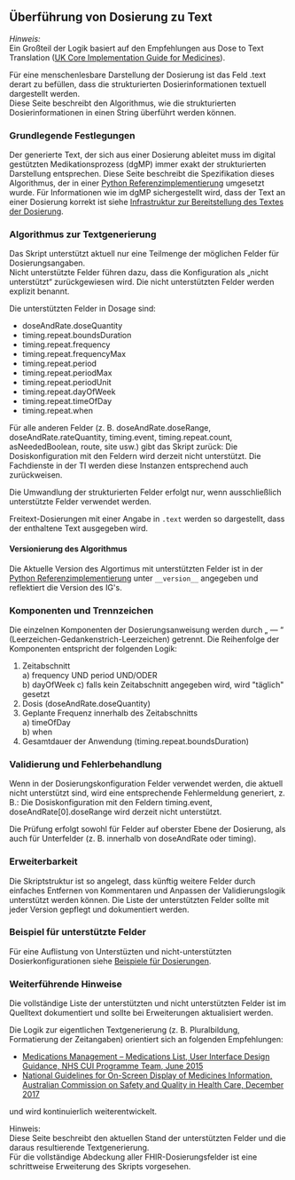 ## Überführung von Dosierung zu Text

*Hinweis:*  
Ein Großteil der Logik basiert auf den Empfehlungen aus Dose to Text Translation ([UK Core Implementation Guide for Medicines](https://simplifier.net/guide/ukcoreimplementationguideformedicines/ReferenceArchitectures2?version=current)).

Für eine menschenlesbare Darstellung der Dosierung ist das Feld .text derart zu befüllen, dass die strukturierten Dosierinformationen textuell dargestellt werden.  
Diese Seite beschreibt den Algorithmus, wie die strukturierten Dosierinformationen in einen String überführt werden können.

### Grundlegende Festlegungen

Der generierte Text, der sich aus einer Dosierung ableitet muss im digital gestützten Medikationsprozess (dgMP) immer exakt der strukturierten Darstellung entsprechen. Diese Seite beschreibt die Spezifikation dieses Algorithmus, der in einer [Python Referenzimplementierung](./dosage-to-text.py) umgesetzt wurde.
Für Informationen wie im dgMP sichergestellt wird, dass der Text an einer Dosierung korrekt ist siehe [Infrastruktur zur Bereitstellung des Textes der Dosierung](./dosage-to-text-system.html).

### Algorithmus zur Textgenerierung

Das Skript unterstützt aktuell nur eine Teilmenge der möglichen Felder für Dosierungsangaben.  
Nicht unterstützte Felder führen dazu, dass die Konfiguration als „nicht unterstützt“ zurückgewiesen wird. Die nicht unterstützten Felder werden explizit benannt.

Die unterstützten Felder in Dosage sind:
  - doseAndRate.doseQuantity
  - timing.repeat.boundsDuration
  - timing.repeat.frequency
  - timing.repeat.frequencyMax
  - timing.repeat.period
  - timing.repeat.periodMax
  - timing.repeat.periodUnit
  - timing.repeat.dayOfWeek
  - timing.repeat.timeOfDay
  - timing.repeat.when

Für alle anderen Felder (z. B. doseAndRate.doseRange, doseAndRate.rateQuantity, timing.event, timing.repeat.count, asNeededBoolean, route, site usw.) gibt das Skript zurück:
Die Dosiskonfiguration mit den Feldern <Liste> wird derzeit nicht unterstützt. Die Fachdienste in der TI werden diese Instanzen entsprechend auch zurückweisen.

Die Umwandlung der strukturierten Felder erfolgt nur, wenn ausschließlich unterstützte Felder verwendet werden.

Freitext-Dosierungen mit einer Angabe in `.text` werden so dargestellt, dass der enthaltene Text ausgegeben wird.

#### Versionierung des Algorithmus

Die Aktuelle Version des Algortimus mit unterstützten Felder ist in der [Python Referenzimplementierung](./dosage-to-text.py) unter `__version__` angegeben und reflektiert die Version des IG's.

### Komponenten und Trennzeichen

Die einzelnen Komponenten der Dosierungsanweisung werden durch „ — “ (Leerzeichen-Gedankenstrich-Leerzeichen) getrennt.
Die Reihenfolge der Komponenten entspricht der folgenden Logik:

  1. Zeitabschnitt  
     a) frequency UND period UND/ODER  
     b) dayOfWeek
     c) falls kein Zeitabschnitt angegeben wird, wird "täglich" gesetzt
  2. Dosis (doseAndRate.doseQuantity)
  3. Geplante Frequenz innerhalb des Zeitabschnitts  
     a) timeOfDay  
     b) when
  4. Gesamtdauer der Anwendung (timing.repeat.boundsDuration)

### Validierung und Fehlerbehandlung

Wenn in der Dosierungskonfiguration Felder verwendet werden, die aktuell nicht unterstützt sind, wird eine entsprechende Fehlermeldung generiert, z. B.:
Die Dosiskonfiguration mit den Feldern timing.event, doseAndRate[0].doseRange wird derzeit nicht unterstützt.

Die Prüfung erfolgt sowohl für Felder auf oberster Ebene der Dosierung, als auch für Unterfelder (z. B. innerhalb von doseAndRate oder timing).

### Erweiterbarkeit

Die Skriptstruktur ist so angelegt, dass künftig weitere Felder durch einfaches Entfernen von Kommentaren und Anpassen der Validierungslogik unterstützt werden können.
Die Liste der unterstützten Felder sollte mit jeder Version gepflegt und dokumentiert werden.

### Beispiel für unterstützte Felder

Für eine Auflistung von Unterstüzten und nicht-unterstützten Dosierkonfigurationen siehe [Beispiele für Dosierungen](./dosage-to-text-examples.html).

### Weiterführende Hinweise

Die vollständige Liste der unterstützten und nicht unterstützten Felder ist im Quelltext dokumentiert und sollte bei Erweiterungen aktualisiert werden.

Die Logik zur eigentlichen Textgenerierung (z. B. Pluralbildung, Formatierung der Zeitangaben) orientiert sich an folgenden Empfehlungen:
- [Medications Management – Medications List, User Interface Design Guidance, NHS CUI Programme Team, June 2015](https://webarchive.nationalarchives.gov.uk/ukgwa/20160921150545/http://systems.digital.nhs.uk/data/cui/uig)
- [National Guidelines for On-Screen Display of Medicines Information, Australian Commission on Safety and Quality in Health Care, December 2017](https://www.safetyandquality.gov.au/sites/default/files/migrated/National-guidelines-for-on-screen-display-of-medicines-information.pdf)


und wird kontinuierlich weiterentwickelt.

Hinweis:  
Diese Seite beschreibt den aktuellen Stand der unterstützten Felder und die daraus resultierende Textgenerierung.  
Für die vollständige Abdeckung aller FHIR-Dosierungsfelder ist eine schrittweise Erweiterung des Skripts vorgesehen. 